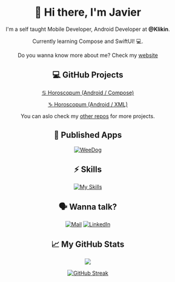 <div align="center">

# 👋 Hi there, I'm Javier
  
I'm a self taught Mobile Developer, Android Developer at **@Klikin**.
  
Currently learning Compose and SwiftUI! 💻.

Do you wanna know more about me? Check my [website](https://jarg-147.github.io/)

</div>
  
<div align="center">

## 💻 GitHub Projects
  
[♋️ Horoscopum (Android / Compose)](https://github.com/jarg-147/HoroscopumCompose)
  
[♑️ Horoscopum (Android / XML)](https://github.com/jarg-147/HoroscopumXML)

You can aslo check my [other repos](https://github.com/jarg-147?tab=repositories) for more projects.

</div>
  
<div align="center">

## 🔗 Published Apps

[![WeeDog](https://play-lh.googleusercontent.com/X9UptzvOsK9j5A7EgXRvzZDrMvN_ZZIbpACJeJ9SF2l_X7Vf9wJAdpWjU1lkO4p1xdVv=w50-h50-rw)](https://play.google.com/store/apps/details?id=com.bitbiird.weedog)

</div>

<div align="center">

## ⚡️ Skills

[![My Skills](https://skillicons.dev/icons?i=androidstudio,idea,kotlin,ktor,gradle,firebase,swift,git,github,postman)](https://skillicons.dev)

</div>

<div align="center">

## 🗣️ Wanna talk?

[![Mail](https://play-lh.googleusercontent.com/KSuaRLiI_FlDP8cM4MzJ23ml3og5Hxb9AapaGTMZ2GgR103mvJ3AAnoOFz1yheeQBBI=w46-h46-rw)](mailto:contact@jarg147.com)
[![LinkedIn](https://skillicons.dev/icons?i=linkedin)](https://www.linkedin.com/in/javier-romero-gil/)

</div>

<div align="center">

## 📈 My GitHub Stats

[![](https://komarev.com/ghpvc/?username=jarg-147&style=for-the-badge&color=2EDF85)](https://github.com/antonkomarev/github-profile-views-counter)

[![GitHub Streak](https://streak-stats.demolab.com?user=jarg-147&theme=material-palenight&border_radius=8&mode=weekly)](https://git.io/streak-stats)

</div>
